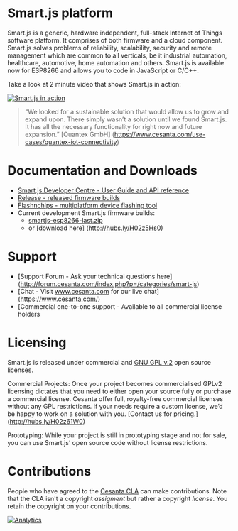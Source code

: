 # Smart.js platform

Smart.js is a generic, hardware independent, full-stack Internet of Things software platform. It comprises of both firmware and a cloud component. Smart.js solves problems of reliability, scalability, security and remote management which are common to all verticals, be it industrial automation, healthcare, automotive, home automation and others.
Smart.js is available now for ESP8266 and allows you to code in JavaScript or C/C++.

Take a look at 2 minute video that shows Smart.js in action:

[![Smart.js in action](https://docs.cesanta.com/images/Smart.js.clip.png)](https://www.youtube.com/watch?v=6DYfGsqQzCg)

> “We looked for a sustainable solution that would allow us to grow and expand upon. There simply wasn’t a solution until we found Smart.js. It has all the necessary functionality for right now and future expansion.” [Quantex GmbH] (https://www.cesanta.com/use-cases/quantex-iot-connectivity)

# Documentation and Downloads

- [Smart.js Developer Centre - User Guide and API reference](https://docs.cesanta.com/smartjs)
- [Release - released firmware builds](https://github.com/cesanta/smart.js/releases/latest)
- [Flashnchips - multiplatform device flashing tool](https://github.com/cesanta/fnc/releases/latest)
- Current development Smart.js firmware builds:
   - [smartjs-esp8266-last.zip](https://backend.cesanta.com/devel/smartjs-esp8266-last.zip)
   - or [download here] (http://hubs.ly/H02z5Hs0)

# Support
- [Support Forum - Ask your technical questions here] (http://forum.cesanta.com/index.php?p=/categories/smart-js)
- [Chat - Visit www.cesanta.com for our live chat] (https://www.cesanta.com/)
- [Commercial one-to-one support - Available to all commercial license holders


# Licensing

Smart.js is released under commercial and [GNU GPL v.2](http://www.gnu.org/licenses/old-licenses/gpl-2.0.html) open source licenses.

Commercial Projects:
Once your project becomes commercialised GPLv2 licensing dictates that you need to either open your source fully or purchase a commercial license. Cesanta offer full, royalty-free commercial licenses without any GPL restrictions. If your needs require a custom license, we’d be happy to work on a solution with you. [Contact us for pricing.] (http://hubs.ly/H02z61W0)

Prototyping:
While your project is still in prototyping stage and not for sale, you can use Smart.js’ open source code without license restrictions.

# Contributions

People who have agreed to the
[Cesanta CLA](https://docs.cesanta.com/contributors_la.shtml)
can make contributions. Note that the CLA isn't a copyright
_assigment_ but rather a copyright _license_.
You retain the copyright on your contributions.

[![Analytics](https://ga-beacon.appspot.com/UA-42732794-6/project-page)](https://github.com/cesanta/smart.js)
